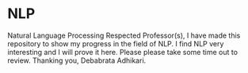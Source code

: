 # NLP
Natural Language Processing
Respected Professor(s),
I have made this repository to show my progress in the field of NLP.
I find NLP very interesting and I will prove it here.
Please please take some time out to review.
Thanking you,
Debabrata Adhikari.
